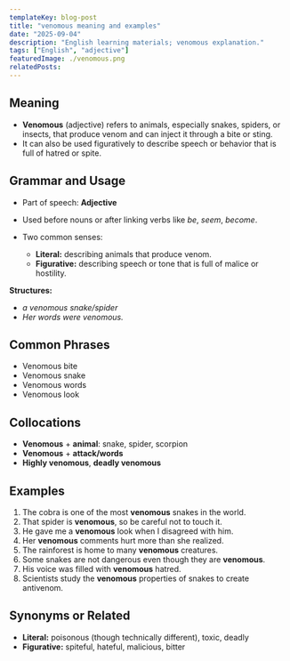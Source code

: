 ```yaml
---
templateKey: blog-post
title: "venomous meaning and examples"
date: "2025-09-04"
description: "English learning materials; venomous explanation."
tags: ["English", "adjective"]
featuredImage: ./venomous.png
relatedPosts:
---
```


## Meaning

- **Venomous** (adjective) refers to animals, especially snakes, spiders, or insects, that produce venom and can inject it through a bite or sting.
- It can also be used figuratively to describe speech or behavior that is full of hatred or spite.

## Grammar and Usage

- Part of speech: **Adjective**
- Used before nouns or after linking verbs like _be_, _seem_, _become_.
- Two common senses:

  - **Literal:** describing animals that produce venom.
  - **Figurative:** describing speech or tone that is full of malice or hostility.

**Structures:**

- _a venomous snake/spider_
- _Her words were venomous._

## Common Phrases

- Venomous bite
- Venomous snake
- Venomous words
- Venomous look

## Collocations

- **Venomous** + **animal**: snake, spider, scorpion
- **Venomous** + **attack/words**
- **Highly venomous**, **deadly venomous**

## Examples

1. The cobra is one of the most **venomous** snakes in the world.
2. That spider is **venomous**, so be careful not to touch it.
3. He gave me a **venomous** look when I disagreed with him.
4. Her **venomous** comments hurt more than she realized.
5. The rainforest is home to many **venomous** creatures.
6. Some snakes are not dangerous even though they are **venomous**.
7. His voice was filled with **venomous** hatred.
8. Scientists study the **venomous** properties of snakes to create antivenom.

## Synonyms or Related

- **Literal:** poisonous (though technically different), toxic, deadly
- **Figurative:** spiteful, hateful, malicious, bitter

